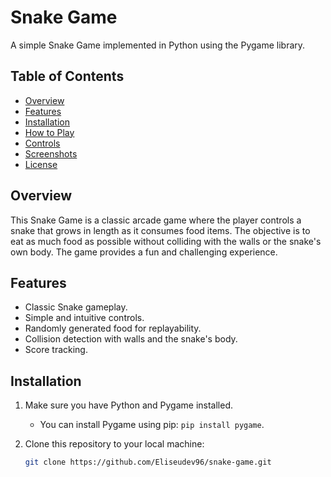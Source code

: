 # Snake Game

A simple Snake Game implemented in Python using the Pygame library.

## Table of Contents

- [Overview](#overview)
- [Features](#features)
- [Installation](#installation)
- [How to Play](#how-to-play)
- [Controls](#controls)
- [Screenshots](#screenshots)
- [License](#license)

## Overview

This Snake Game is a classic arcade game where the player controls a snake that grows in length as it consumes food items. The objective is to eat as much food as possible without colliding with the walls or the snake's own body. The game provides a fun and challenging experience.

## Features

- Classic Snake gameplay.
- Simple and intuitive controls.
- Randomly generated food for replayability.
- Collision detection with walls and the snake's body.
- Score tracking.

## Installation

1. Make sure you have Python and Pygame installed.
   - You can install Pygame using pip: `pip install pygame`.

2. Clone this repository to your local machine:
   ```sh
   git clone https://github.com/Eliseudev96/snake-game.git
